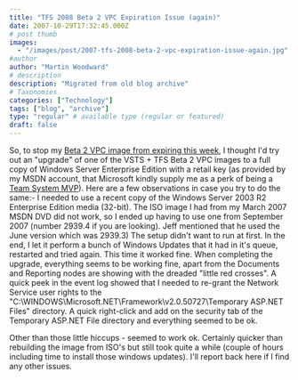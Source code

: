 ```yaml
---
title: "TFS 2008 Beta 2 VPC Expiration Issue (again)"
date: 2007-10-29T17:32:45.000Z
# post thumb
images:
  - "/images/post/2007-tfs-2008-beta-2-vpc-expiration-issue-again.jpg"
#author
author: "Martin Woodward"
# description
description: "Migrated from old blog archive"
# Taxonomies
categories: ["Technology"]
tags: ["blog", "archive"]
type: "regular" # available type (regular or featured)
draft: false
---
```


So, to stop my [Beta 2 VPC image from expiring this week](http://blogs.msdn.com/jeffbe/archive/2007/10/27/update-on-expiring-vs2008-beta2-vpcs.aspx), I thought I'd try out an "upgrade" of one of the VSTS + TFS Beta 2 VPC images to a full copy of Windows Server Enterprise Edition with a retail key (as provided by my MSDN account, that Microsoft kindly supply me as a perk of being a [Team System MVP](http://msdn2.microsoft.com/en-gb/teamsystem/bb734814.aspx)).  Here are a few observations in case you try to do the same:-  I needed to use a recent copy of the Windows Server 2003 R2 Enterprise Edition media (32-bit).  The ISO image I had from my March 2007 MSDN DVD did not work, so I ended up having to use one from September 2007 (number 2939.4 if you are looking).  Jeff mentioned that he used the June version which was 2939.3) The setup didn't want to run at first.  In the end, I let it perform a bunch of Windows Updates that it had in it's queue, restarted and tried again. This time it worked fine. When completing the upgrade, everything seems to be working fine, apart from the Documents and Reporting nodes are showing with the dreaded "little red crosses".  A quick peek in the event log showed that I needed to re-grant the Network Service user rights to the "C:\WINDOWS\Microsoft.NET\Framework\v2.0.50727\Temporary ASP.NET Files" directory.  A quick right-click and add on the security tab of the Temporary ASP.NET File directory and everything seemed to be ok. 

Other than those little hiccups - seemed to work ok.  Certainly quicker than rebuilding the image from ISO's but still took quite a while (couple of hours including time to install those windows updates).  I'll report back here if I find any other issues.